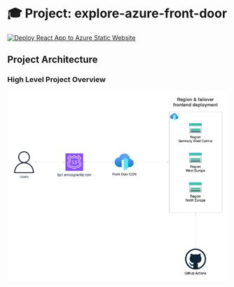 # 🎓 Project: explore-azure-front-door

[![Deploy React App to Azure Static Website](https://github.com/enricogoerlitz/explore-azure-active-directory-b2c/actions/workflows/deploy.frontend.multi-region.yml/badge.svg)](https://github.com/enricogoerlitz/explore-azure-active-directory-b2c/actions/workflows/deploy.frontend.multi-region.yml)

## Project Architecture

### High Level Project Overview

![High-Level Conceptual Architecture of the Project](resources/architecture/concept-architecture.drawio.png)

